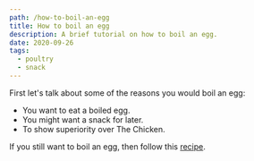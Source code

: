```yaml
---
path: /how-to-boil-an-egg
title: How to boil an egg
description: A brief tutorial on how to boil an egg.
date: 2020-09-26
tags:
  - poultry
  - snack
---
```

First let's talk about some of the reasons you would boil an egg:

* You want to eat a boiled egg.
* You might want a snack for later.
* To show superiority over The Chicken.



If you still want to boil an egg, then follow this [recipe](/boiled-egg).